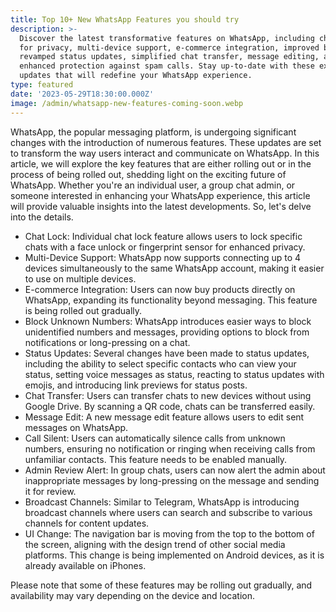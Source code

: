 ```yaml
---
title: Top 10+ New WhatsApp Features you should try
description: >-
  Discover the latest transformative features on WhatsApp, including chat lock
  for privacy, multi-device support, e-commerce integration, improved blocking,
  revamped status updates, simplified chat transfer, message editing, and
  enhanced protection against spam calls. Stay up-to-date with these exciting
  updates that will redefine your WhatsApp experience.
type: featured
date: '2023-05-29T18:30:00.000Z'
image: /admin/whatsapp-new-features-coming-soon.webp
---
```


WhatsApp, the popular messaging platform, is undergoing significant changes with the introduction of numerous features. These updates are set to transform the way users interact and communicate on WhatsApp. In this article, we will explore the key features that are either rolling out or in the process of being rolled out, shedding light on the exciting future of WhatsApp. Whether you're an individual user, a group chat admin, or someone interested in enhancing your WhatsApp experience, this article will provide valuable insights into the latest developments. So, let's delve into the details.

* Chat Lock: Individual chat lock feature allows users to lock specific chats with a face unlock or fingerprint sensor for enhanced privacy.
* Multi-Device Support: WhatsApp now supports connecting up to 4 devices simultaneously to the same WhatsApp account, making it easier to use on multiple devices.
* E-commerce Integration: Users can now buy products directly on WhatsApp, expanding its functionality beyond messaging. This feature is being rolled out gradually.
* Block Unknown Numbers: WhatsApp introduces easier ways to block unidentified numbers and messages, providing options to block from notifications or long-pressing on a chat.
* Status Updates: Several changes have been made to status updates, including the ability to select specific contacts who can view your status, setting voice messages as status, reacting to status updates with emojis, and introducing link previews for status posts.
* Chat Transfer: Users can transfer chats to new devices without using Google Drive. By scanning a QR code, chats can be transferred easily.
* Message Edit: A new message edit feature allows users to edit sent messages on WhatsApp.
* Call Silent: Users can automatically silence calls from unknown numbers, ensuring no notification or ringing when receiving calls from unfamiliar contacts. This feature needs to be enabled manually.
* Admin Review Alert: In group chats, users can now alert the admin about inappropriate messages by long-pressing on the message and sending it for review.
* Broadcast Channels: Similar to Telegram, WhatsApp is introducing broadcast channels where users can search and subscribe to various channels for content updates.
* UI Change: The navigation bar is moving from the top to the bottom of the screen, aligning with the design trend of other social media platforms. This change is being implemented on Android devices, as it is already available on iPhones.

Please note that some of these features may be rolling out gradually, and availability may vary depending on the device and location.
